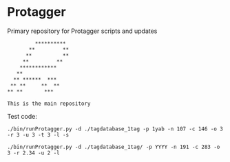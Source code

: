 # Protagger
Primary repository for Protagger scripts and updates

```
         **********
       **         **
      **          **
     **         **
    ************
   **
  ** ******  ***
 ** **     **  **
** **       ***

This is the main repository
```

Test code:

```
./bin/runProtagger.py -d ./tagdatabase_1tag -p 1yab -n 107 -c 146 -o 3 -r 3 -u 3 -t 3 -l -s

./bin/runProtagger.py -d ./tagdatabase_1tag/ -p YYYY -n 191 -c 283 -o 3 -r 2.34 -u 2 -l

```
